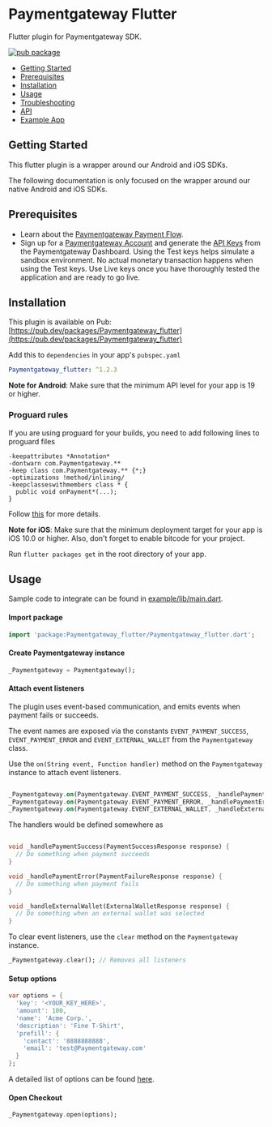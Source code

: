 # Paymentgateway Flutter

Flutter plugin for Paymentgateway SDK.

[![pub package](https://img.shields.io/pub/v/payment_gateway_flutter.svg)](https://pub.dev/packages/payment_gateway_flutter)

* [Getting Started](#getting-started)
* [Prerequisites](#prerequisites)
* [Installation](#installation)
* [Usage](#usage)
* [Troubleshooting](#troubleshooting)
* [API](#api)
* [Example App](https://github.com/Paymentgateway/Paymentgateway-flutter/tree/master/example)

## Getting Started

This flutter plugin is a wrapper around our Android and iOS SDKs.

The following documentation is only focused on the wrapper around our native Android and iOS SDKs. 

## Prerequisites

 - Learn about the <a href="https://Paymentgateway.com/docs/payment-gateway/payment-flow/" target="_blank">Paymentgateway Payment Flow</a>.
 - Sign up for a <a href="https://dashboard.Paymentgateway.com/#/access/signin">Paymentgateway Account</a> and generate the <a href="https://Paymentgateway.com/docs/payment-gateway/dashboard-guide/settings/#api-keys/" target="_blank">API Keys</a> from the Paymentgateway Dashboard. Using the Test keys helps simulate a sandbox environment. No actual monetary transaction happens when using the Test keys. Use Live keys once you have thoroughly tested the application and are ready to go live.
 

## Installation

This plugin is available on Pub: [https://pub.dev/packages/Paymentgateway_flutter](https://pub.dev/packages/Paymentgateway_flutter)

Add this to `dependencies` in your app's `pubspec.yaml`

```yaml
Paymentgateway_flutter: ^1.2.3
```

**Note for Android**: Make sure that the minimum API level for your app is 19 or higher.

### Proguard rules
If you are using proguard for your builds, you need to add following lines to proguard files
```
-keepattributes *Annotation*
-dontwarn com.Paymentgateway.**
-keep class com.Paymentgateway.** {*;}
-optimizations !method/inlining/
-keepclasseswithmembers class * {
  public void onPayment*(...);
}
```

Follow [this](https://github.com/Paymentgateway/Paymentgateway-flutter/issues/42#issuecomment-550161626) for more details.

**Note for iOS**: Make sure that the minimum deployment target for your app is iOS 10.0 or higher. Also, don't forget to enable bitcode for your project.

Run `flutter packages get` in the root directory of your app.

## Usage

Sample code to integrate can be found in [example/lib/main.dart](example/lib/main.dart).

#### Import package 

```dart
import 'package:Paymentgateway_flutter/Paymentgateway_flutter.dart';
```

#### Create Paymentgateway instance

```dart
_Paymentgateway = Paymentgateway();
```

#### Attach event listeners

The plugin uses event-based communication, and emits events when payment fails or succeeds.

The event names are exposed via the constants `EVENT_PAYMENT_SUCCESS`, `EVENT_PAYMENT_ERROR` and `EVENT_EXTERNAL_WALLET` from the `Paymentgateway` class.

Use the `on(String event, Function handler)` method on the `Paymentgateway` instance to attach event listeners.

```dart

_Paymentgateway.on(Paymentgateway.EVENT_PAYMENT_SUCCESS, _handlePaymentSuccess);
_Paymentgateway.on(Paymentgateway.EVENT_PAYMENT_ERROR, _handlePaymentError);
_Paymentgateway.on(Paymentgateway.EVENT_EXTERNAL_WALLET, _handleExternalWallet);
```

The handlers would be defined somewhere as

```dart

void _handlePaymentSuccess(PaymentSuccessResponse response) {
  // Do something when payment succeeds
}

void _handlePaymentError(PaymentFailureResponse response) {
  // Do something when payment fails
}

void _handleExternalWallet(ExternalWalletResponse response) {
  // Do something when an external wallet was selected
}
```

To clear event listeners, use the `clear` method on the `Paymentgateway` instance.

```dart
_Paymentgateway.clear(); // Removes all listeners
```

#### Setup options

```dart
var options = {
  'key': '<YOUR_KEY_HERE>',
  'amount': 100,
  'name': 'Acme Corp.',
  'description': 'Fine T-Shirt',
  'prefill': {
    'contact': '8888888888',
    'email': 'test@Paymentgateway.com'
  }
};
```

A detailed list of options can be found [here](https://Paymentgateway.com/docs/payment-gateway/integrations-guide/checkout/standard/#checkout-form).

#### Open Checkout

```dart
_Paymentgateway.open(options);
```
